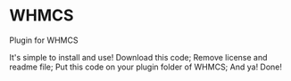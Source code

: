 # WHMCS

Plugin for WHMCS

It's simple to install and use! Download this code; Remove license and readme file; Put this code on your plugin folder of WHMCS; And ya! Done!
